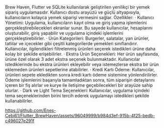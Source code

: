 Brew Haven, Flutter ve SQLite kullanılarak geliştirilen yenilikçi bir yemek sipariş uygulamasıdır. Kullanıcı dostu arayüzü ve güçlü altyapısıyla, kullanıcıların kolayca yemek siparişi vermesini sağlar.
Özellikler:
·	Kullanıcı Yönetimi: Uygulama, kullanıcıların kayıt olma ve giriş yapma işlemlerini gerçekleştirebilecekleri ekranlar sunar. Bu sayede kullanıcılar, hesaplarını oluşturabilir, giriş yapabilir ve uygulama içindeki işlemlerini gerçekleştirebilirler.
·	Ürün Kategorileri: Burgerler, salatalar, yan ürünler, tatlılar ve içecekler gibi çeşitli kategorilerde yemekleri sınıflandırır. Kullanıcılar, ilgilendikleri filtrelenmiş ürünleri seçerek istedikleri ürüne daha kolay bir şekilde erişebilirler.
·	Ekstra Ürün Seçenekleri: Her ürün sayfasında, ürüne özel olarak 3 adet ekstra seçenek bulunmaktadır. Kullanıcılar istediklerinde bu ekstra ürünleri ekleyebilir veya istemezlerse ekstra bir ürün eklemeden ürünleri sepetlerine atabilirler.
·	Kredi Kartı Ödeme: Kullanıcılar, ürünleri sepete ekledikten sonra kredi kartı ödeme sistemine yönlendirilirler. Ödeme işlemlerini başarıyla tamamladıktan sonra, tüm siparişin detaylarını içeren bir fiş alırlar ve kurye ile iletişime geçebilecekleri bir arayüze sahip olurlar.
·	Dark ve Light Tema Seçenekleri: Kullanıcılar, uygulama içindeki tema seçeneklerinden birini tercih ederek uygulamayı istedikleri şekilde kullanabilirler.


https://github.com/Enes-Cebi61/Flutter_BrewHaven/assets/96049999/b984d3ef-915b-4f25-bedb-c496027e291f
